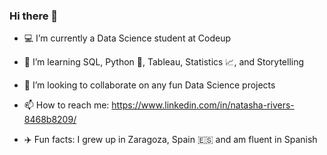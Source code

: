 ### Hi there 👋

<!--
**natasharivers/natasharivers** is a ✨ _special_ ✨ repository because its `README.md` (this file) appears on your GitHub profile.
-->

- :computer: I’m currently a Data Science student at Codeup
- 🌱 I’m learning SQL, Python :snake:, Tableau, Statistics :chart_with_upwards_trend:, and Storytelling
- 👯 I’m looking to collaborate on any fun Data Science projects
- 📫 How to reach me: https://www.linkedin.com/in/natasha-rivers-8468b8209/

- :airplane: Fun facts: I grew up in Zaragoza, Spain :es: and am fluent in Spanish
